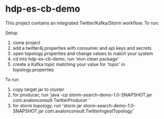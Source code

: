 # hdp-es-cb-demo

This project contains an integrated Twitter/Kafka/Storm workflow. To run:

Setup

1. clone project
2. add a twitter4j.properties with consumer and api keys and secrets
3. open topology.properties and change values to match your system
4. cd into hdp-es-cb-demo, run 'mvn clean package'
5. create a Kafka topic matching your value for 'topic' in topology.properties

To run

1. copy target jar to cluster
2. for producer, run 'java -cp storm-search-demo-1.0-SNAPSHOT.jar com.avalonconsult.TwitterProducer <query terms>'
3. for storm topology, run 'storm jar storm-search-demo-1.0-SNAPSHOT.jar com.avalonconsult.TwitterIngestTopology'
